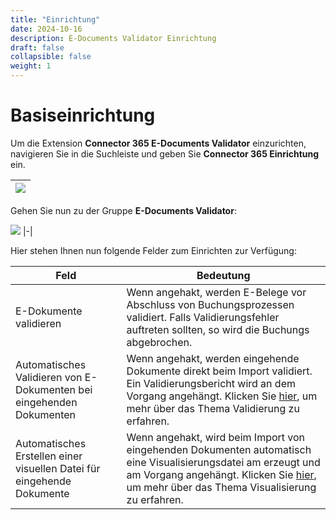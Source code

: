```yaml
---
title: "Einrichtung"
date: 2024-10-16
description: E-Documents Validator Einrichtung
draft: false
collapsible: false
weight: 1
---
```


# Basiseinrichtung

Um die Extension **Connector 365 E-Documents Validator** einzurichten, navigieren Sie in die Suchleiste und geben Sie 
**Connector 365 Einrichtung** ein.

|![](images/apps/e-documents-validator/de/setup-search-bar.png)|
|-|

Gehen Sie nun zu der Gruppe **E-Documents Validator**:

![](images/apps/e-documents-validator/de/setup-page.png)
|-|

Hier stehen Ihnen nun folgende Felder zum Einrichten zur Verfügung:

| Feld | Bedeutung |
|  -   |    -      |
| E-Dokumente validieren | Wenn angehakt, werden E-Belege vor Abschluss von Buchungsprozessen validiert. Falls Validierungsfehler auftreten sollten, so wird die Buchungs abgebrochen. |
| Automatisches Validieren von E-Dokumenten bei eingehenden Dokumenten | Wenn angehakt, werden eingehende Dokumente direkt beim Import validiert. Ein Validierungsbericht wird an dem Vorgang angehängt. Klicken Sie [hier](/de-de/apps/e-documents-validator/working-with-e-documents/working-with-incoming-documents), um mehr über das Thema Validierung zu erfahren. |
| Automatisches Erstellen einer visuellen Datei für eingehende Dokumente | Wenn angehakt, wird beim Import von eingehenden Dokumenten automatisch eine Visualisierungsdatei am erzeugt und am Vorgang angehängt. Klicken Sie [hier](/de-de/apps/e-documents-validator/working-with-e-documents/working-with-incoming-documents), um mehr über das Thema Visualisierung zu erfahren. |
